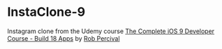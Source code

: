 # InstaClone-9
Instagram clone from the Udemy course [The Complete iOS 9 Developer Course - 
Build 18 Apps](https://www.udemy.com/the-complete-ios-9-developer-course/learn) by 
[Rob Percival](https://www.udemy.com/u/robpercival/)
